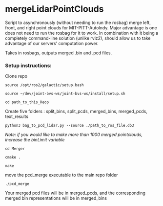 # mergeLidarPointClouds

Script to asynchronously (without needing to run the rosbag) merge left, front, and right point clouds for MIT-PITT-AutoIndy. Major advantage is one does not need to run the rosbag for it to work. In combination with it being a completely command-line solution (unlike rviz2), should allow us to take advantage of our servers' computation power.

Takes in rosbags, outputs merged .bin and .pcd files.

### Setup instructions:

Clone repo

    source /opt/ros2/galactic/setup.bash

    source ~/dev/joint-bvs-ws/joint-bvs-ws/install/setup.sh

    cd path_to_this_Reop

Create five folders : split_bins, split_pcds, merged_bins, merged_pcds, text_results

    python3 bag_to_pcd_lidar.py --source ./path_to_ros_file.db3

*Note: if you would like to make more than 1000 merged pointclouds, increase the binLimit variable*
  
    cd Merger

    cmake .

    make

move the pcd_merge executable to the main repo folder

    ./pcd_merge

Your merged pcd files will be in merged_pcds, and the corresponding merged bin representations will be in merged_bins

